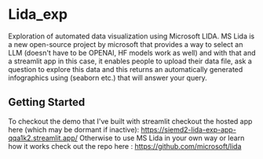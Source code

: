 # Lida_exp
Exploration of automated data visualization using Microsoft LIDA. MS Lida is a new open-source project by microsoft that provides a way to select an LLM (doesn't have to be OPENAI, HF models work as well) and with that and a streamlit app in this case, it enables people to upload their data file, ask a question to explore this data and this returns an automatically generated infographics using (seaborn etc.) that will answer your query.

## Getting Started
To checkout the demo that I've built with streamlit checkout the hosted app here (which may be dormant if inactive): https://siemd2-lida-exp-app-qqa1k2.streamlit.app/
Otherwise to use MS Lida in your own way or learn how it works check out the repo here : https://github.com/microsoft/lida

